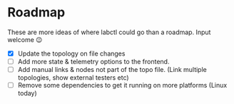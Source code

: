 # Roadmap

These are more ideas of where labctl could go than a roadmap. Input welcome 😉

- [x] Update the topology on file changes
- [ ] Add more state & telemetry options to the frontend.
- [ ] Add manual links & nodes not part of the topo file. (Link multiple topologies, show external testers etc)
- [ ] Remove some dependencies to get it running on more platforms (Linux today)
